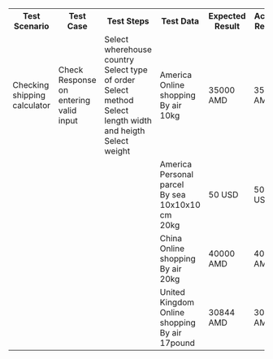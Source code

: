 <table>
  <tr>
    <th>Test Scenario</th>
    <th>Test Case</th>
    <th>Test Steps</th>
    <th>Test Data</th>
    <th>Expected Result</th>
    <th>Actual Result</th>
    <th>Status</th>
  </tr>
  <tr>
    <td>Checking shipping calculator</td>
    <td>Check Response on entering valid input</td> 
    <td>Select wherehouse country <br/> Select type of order <br/> Select method <br/> Select length width and heigth <br/> Select weight</td>
    <td>America<br/>Online shopping<br/>By air<br/>10kg</td> 
    <td>35000 AMD</td> 
    <td>35000 AMD</td> 
    <td>Pass</td> 
  </tr>
  <tr>
    <td></td>
    <td></td> 
    <td></td>
    <td>America<br/>Personal parcel<br/>By sea<br/>10x10x10 cm<br/>20kg</td> 
    <td>50 USD</td> 
    <td>50 USD</td> 
    <td>Pass</td> 
  </tr>
    <tr>
    <td></td>
    <td></td> 
    <td></td>
    <td>China<br/>Online shopping<br/>By air<br/>20kg</td> 
    <td>40000 AMD</td> 
    <td>40000 AMD</td> 
    <td>Pass</td> 
  </tr>
    </tr>
    <tr>
    <td></td>
    <td></td> 
    <td></td>
    <td>United Kingdom<br/>Online shopping<br/>By air<br/>17pound</td> 
    <td>30844 AMD</td> 
    <td>30844 AMD</td> 
    <td>Pass</td> 
  </tr>
</table>

